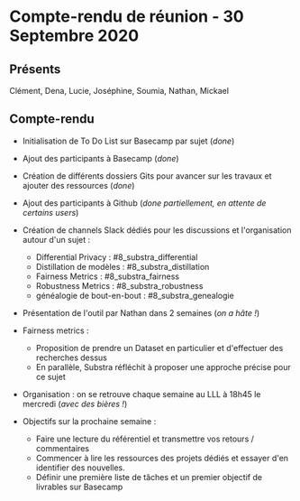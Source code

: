 # Compte-rendu de réunion - 30 Septembre 2020

## Présents 

Clément, Dena, Lucie, Joséphine, Soumia, Nathan, Mickael

## Compte-rendu 

- Initialisation de To Do List sur Basecamp par sujet (_done_)
- Ajout des participants à Basecamp (_done_)
- Création de différents dossiers Gits pour avancer sur les travaux et ajouter des ressources (_done_)
- Ajout des participants à Github (_done partiellement, en attente de certains users_)
- Création de channels Slack dédiés pour les discussions et l'organisation autour d'un sujet :

    - Differential Privacy : #8_substra_differential
    - Distillation de modèles : #8_substra_distillation
    - Fairness Metrics : #8_substra_fairness
    - Robustness Metrics : #8_substra_robustness 
    - généalogie de bout-en-bout : #8_substra_genealogie

- Présentation de l'outil par Nathan dans 2 semaines (_on a hâte !_)
- Fairness metrics : 

    - Proposition de prendre un Dataset en particulier et d'effectuer des recherches dessus
    - En parallèle, Substra réfléchit à proposer une approche précise pour ce sujet

- Organisation : on se retrouve chaque semaine au LLL à 18h45 le mercredi (_avec des bières !_)

- Objectifs sur la prochaine semaine :  

    - Faire une lecture du référentiel et transmettre vos retours / commentaires
    - Commencer à lire les ressources des projets dédiés et essayer d'en identifier des nouvelles. 
    - Définir une première liste de tâches et un premier objectif de livrables sur Basecamp